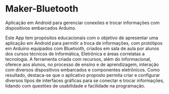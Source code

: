 # Maker-Bluetooth
Aplicação em Android para gerenciar conexões e trocar informações com dispositivos embarcados Arduino.

Este App tem propósitos educacionais com o objetivo de apresentar uma aplicação em Android 
para permitir a troca de informações, com protótipos em Arduino equipados com Bluetooth, 
criados em sala de aula por alunos dos cursos técnicos de Informática, Eletrônica e áreas correlatas a tecnologia. 
A ferramenta criada com recursos, além do informacional, oferece aos alunos, no processo de ensino e de aprendizagem, 
interação com diversos dispositivos embarcados e componentes eletrônicos. Como resultado, destaca-se que o aplicativo 
proposto permita criar e configurar diversos tipos de interfaces gráficas para se conectar e trocar informações, 
lidando com questões de usabilidade e facilidade na programação.
